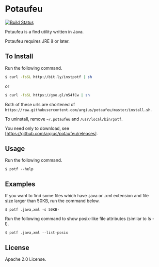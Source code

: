 Potaufeu
========
[![Build Status](https://travis-ci.org/argius/potaufeu.png)](https://travis-ci.org/argius/potaufeu)

Potaufeu is a find utility written in Java.

Potaufeu requires JRE 8 or later.



To Install
----------

Run the following command.

```sh
$ curl -fsSL http://bit.ly/instpotf | sh
```

or

```sh
$ curl -fsSL https://goo.gl/m54fCw | sh
```

Both of these urls are shortened of `https://raw.githubusercontent.com/argius/potaufeu/master/install.sh`.

To uninstall, remove `~/.potaufeu` and `/usr/local/bin/potf`.


You need only to download, see [https://github.com/argius/potaufeu/releases].



Usage
-----

Run the following command.

```
$ potf --help
```



Examples
--------

If you want to find some files which have .java or .xml extension and file size larger than 50KB,
run the command below.

```
$ potf .java,xml -s 50KB-
```


Run the following command to show posix-like file attributes (similar to ls -l).

```
$ potf .java,xml --list-posix
```



License
-------

Apache 2.0 License.
